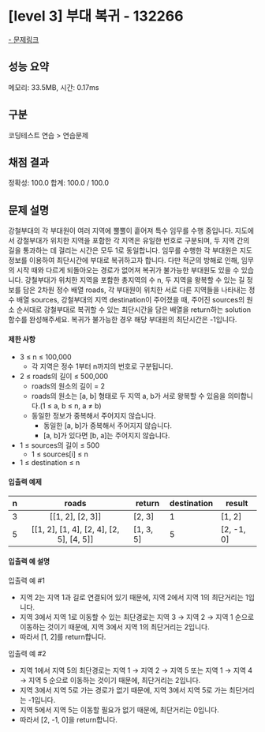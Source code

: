 # [level 3] 부대 복귀 - 132266

<a href="https://school.programmers.co.kr/learn/courses/30/lessons/132266">- 문제링크</a>

## 성능 요약

메모리: 33.5MB, 시간: 0.17ms

## 구분

코딩테스트 연습 > 연습문제

## 채점 결과

정확성: 100.0
합계: 100.0 / 100.0

## 문제 설명

강철부대의 각 부대원이 여러 지역에 뿔뿔이 흩어져 특수 임무를 수행 중입니다. 지도에서 강철부대가 위치한 지역을 포함한 각 지역은 유일한 번호로 구분되며, 두 지역 간의 길을 통과하는 데 걸리는 시간은 모두 1로 동일합니다. 임무를 수행한 각 부대원은 지도 정보를 이용하여 최단시간에 부대로 복귀하고자 합니다. 다만 적군의 방해로 인해, 임무의 시작 때와 다르게 되돌아오는 경로가 없어져 복귀가 불가능한 부대원도 있을 수 있습니다.
강철부대가 위치한 지역을 포함한 총지역의 수 n, 두 지역을 왕복할 수 있는 길 정보를 담은 2차원 정수 배열 roads, 각 부대원이 위치한 서로 다른 지역들을 나타내는 정수 배열 sources, 강철부대의 지역 destination이 주어졌을 때, 주어진 sources의 원소 순서대로 강철부대로 복귀할 수 있는 최단시간을 담은 배열을 return하는 solution 함수를 완성해주세요. 복귀가 불가능한 경우 해당 부대원의 최단시간은 -1입니다.

#### 제한 사항

- 3 ≤ n ≤ 100,000
  - 각 지역은 정수 1부터 n까지의 번호로 구분됩니다.
- 2 ≤ roads의 길이 ≤ 500,000
  - roads의 원소의 길이 = 2
  - roads의 원소는 [a, b] 형태로 두 지역 a, b가 서로 왕복할 수 있음을 의미합니다.(1 ≤ a, b ≤ n, a ≠ b)
  - 동일한 정보가 중복해서 주어지지 않습니다.
    - 동일한 [a, b]가 중복해서 주어지지 않습니다.
    - [a, b]가 있다면 [b, a]는 주어지지 않습니다.
- 1 ≤ sources의 길이 ≤ 500
  - 1 ≤ sources[i] ≤ n
- 1 ≤ destination ≤ n

#### 입출력 예제

| **n** |                **roads**                 | **return** | **destination** | **result** |
| :---: | :--------------------------------------: | ---------- | --------------- | ---------- |
|   3   |             [[1, 2], [2, 3]]             | [2, 3]     | 1               | [1, 2]     |
|   5   | [[1, 2], [1, 4], [2, 4], [2, 5], [4, 5]] | [1, 3, 5]  | 5               | [2, -1, 0] |

#### 입출력 예 설명

입출력 예 #1

- 지역 2는 지역 1과 길로 연결되어 있기 때문에, 지역 2에서 지역 1의 최단거리는 1입니다.
- 지역 3에서 지역 1로 이동할 수 있는 최단경로는 지역 3 → 지역 2 → 지역 1 순으로 이동하는 것이기 때문에, 지역 3에서 지역 1의 최단거리는 2입니다.
- 따라서 [1, 2]를 return합니다.

입출력 예 #2

- 지역 1에서 지역 5의 최단경로는 지역 1 → 지역 2 → 지역 5 또는 지역 1 → 지역 4 → 지역 5 순으로 이동하는 것이기 때문에, 최단거리는 2입니다.
- 지역 3에서 지역 5로 가는 경로가 없기 때문에, 지역 3에서 지역 5로 가는 최단거리는 -1입니다.
- 지역 5에서 지역 5는 이동할 필요가 없기 때문에, 최단거리는 0입니다.
- 따라서 [2, -1, 0]을 return합니다.
